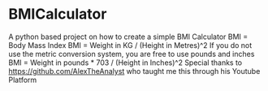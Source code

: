 # BMICalculator
A python based project on how to create a simple BMI Calculator
BMI = Body Mass Index
BMI = Weight in KG / (Height in Metres)^2
If you do not use the metric conversion system, you are free to use pounds and inches
BMI = Weight in pounds * 703 / (Height in Inches)^2
Special thanks to https://github.com/AlexTheAnalyst who taught me this through his Youtube Platform

